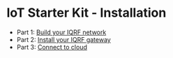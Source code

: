 # IoT Starter Kit - Installation

* Part 1: [Build your IQRF network](https://github.com/iqrfsdk/iot-starter-kit/tree/master/install/PART1-NET.md)
* Part 2: [Install your IQRF gateway](https://github.com/iqrfsdk/iot-starter-kit/tree/master/install/PART2-GW.md)
* Part 3: [Connect to cloud](https://github.com/iqrfsdk/iot-starter-kit/tree/master/install/PART3-EXT.md)
